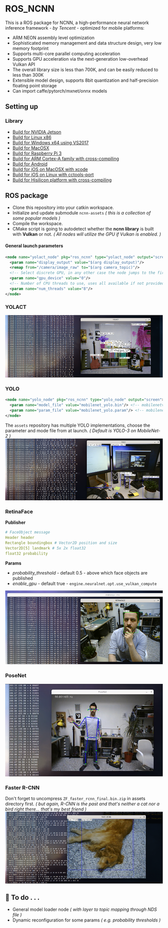 # ROS_NCNN #

This is a ROS package for NCNN, a high-performance neural network inference framework *- by Tencent -* optimized for mobile platforms:

- ARM NEON assembly level optimization
- Sophisticated memory management and data structure design, very low memory footprint
- Supports multi-core parallel computing acceleration
- Supports GPU acceleration via the next-generation low-overhead Vulkan API
- The overall library size is less than 700K, and can be easily reduced to less than 300K
- Extensible model design, supports 8bit quantization and half-precision floating point storage
- Can import caffe/pytorch/mxnet/onnx models



## Setting up ##

### Library ###

- [Build for NVIDIA Jetson](https://github.com/Tencent/ncnn/wiki/how-to-build#build-for-nvidia-jetson)
- [Build for Linux x86](https://github.com/Tencent/ncnn/wiki/how-to-build#build-for-linux-x86)
- [Build for Windows x64 using VS2017](https://github.com/Tencent/ncnn/wiki/how-to-build#build-for-windows-x64-using-visual-studio-community-2017)
- [Build for MacOSX](https://github.com/Tencent/ncnn/wiki/how-to-build#build-for-macosx)
- [Build for Raspberry Pi 3](https://github.com/Tencent/ncnn/wiki/how-to-build#build-for-raspberry-pi-3)
- [Build for ARM Cortex-A family with cross-compiling](https://github.com/Tencent/ncnn/wiki/how-to-build#build-for-arm-cortex-a-family-with-cross-compiling)
- [Build for Android](https://github.com/Tencent/ncnn/wiki/how-to-build#build-for-android)
- [Build for iOS on MacOSX with xcode](https://github.com/Tencent/ncnn/wiki/how-to-build#build-for-ios-on-macosx-with-xcode)
- [Build for iOS on Linux with cctools-port](https://github.com/Tencent/ncnn/wiki/how-to-build#build-for-ios-on-linux-with-cctools-port)
- [Build for Hisilicon platform with cross-compiling](https://github.com/Tencent/ncnn/wiki/how-to-build#build-for-hisilicon-platform-with-cross-compiling)



## ROS package ##

* Clone this repository into your catkin workspace.
* Initialize and update submodule `ncnn-assets` *( this is a collection of some popular models )*
* Compile the workspace.
* CMake script is going to autodetect whether the **ncnn library** is built with **Vulkan** or not. _( All nodes will utilize the GPU if Vulkan is enabled. )_

#### General launch parameters ####
```xml
<node name="yolact_node" pkg="ros_ncnn" type="yolact_node" output="screen">
  <param name="display_output" value="$(arg display_output)"/>
  <remap from="/camera/image_raw" to="$(arg camera_topic)"/>
  <!-- Select discrete GPU, in any other case the node jumps to the first discrete GPU. -->
  <param name="gpu_device" value="0"/>
  <!-- Number of CPU threads to use, uses all available if not provided. -->
  <param name="num_threads" value="8"/>
</node>
```

### YOLACT ###
![](doc/yolact.png)

### YOLO
```xml
<node name="yolo_node" pkg="ros_ncnn" type="yolo_node" output="screen">
  <param name="model_file" value="mobilenet_yolo.bin"/> <!-- mobilenetv2_yolov3.bin -->
  <param name="param_file" value="mobilenet_yolo.param"/> <!-- mobilenetv2_yolov3.param -->
</node>
```
The `assets` repository has multiple YOLO implementations, choose the parameter and mode file from at launch. _( Default is YOLO-3 on MobileNet-2 )_
![](doc/yolo.png)

### RetinaFace ###
**Publisher**
```yaml
# FaceObject message
Header header
Rectangle boundingbox # Vector2D position and size
Vector2D[5] landmark # 5x 2x float32
float32 probability
```
**Params**
* _probability_threshold_ - default 0.5 - above which face objects are published
* _enable_gpu_ - default true - `engine.neuralnet.opt.use_vulkan_compute`

![](doc/retinaface.png)

### PoseNet ###
![](doc/posenet.png)

### Faster R-CNN ###
Don't forget to uncompress `ZF_faster_rcnn_final.bin.zip` in assets directory first. _( but again, R-CNN is the past and that's neither a cat nor a bird right there... that's my best friend )_
![](doc/rcnn.png)

## :construction:  To do . . . ##

* General model loader node _( with layer to topic mapping through NDS file )_
* Dynamic reconfiguration for some params _( e.g. probability thresholds )_
